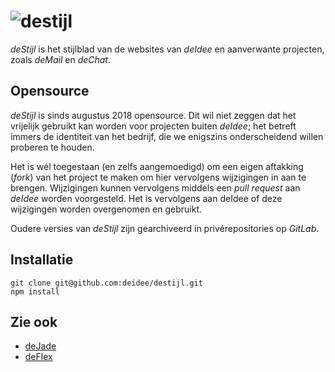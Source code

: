 # ![destijl](https://deidee.com/logo.png?str=destijl)

*deStijl* is het stijlblad van de websites van *deIdee* en aanverwante projecten, zoals *deMail* en *deChat*.

## Opensource

*deStijl* is sinds augustus 2018 opensource. Dit wil niet zeggen dat het vrijelijk gebruikt kan worden voor projecten buiten *deIdee*; het betreft immers de identiteit van het bedrijf, die we enigszins onderscheidend willen proberen te houden.

Het is wél toegestaan (en zelfs aangemoedigd) om een eigen aftakking (*fork*) van het project te maken om hier vervolgens wijzigingen in aan te brengen. Wijzigingen kunnen vervolgens middels een *pull request* aan *deIdee* worden voorgesteld. Het is vervolgens aan deIdee of deze wijzigingen worden overgenomen en gebruikt.

Oudere versies van *deStijl* zijn gearchiveerd in privérepositories op *GitLab*.

## Installatie

```Shell
git clone git@github.com:deidee/destijl.git
npm install
```

## Zie ook

- [deJade](https://github.com/deidee/dejade)
- [deFlex](https://github.com/deidee/deflex)
